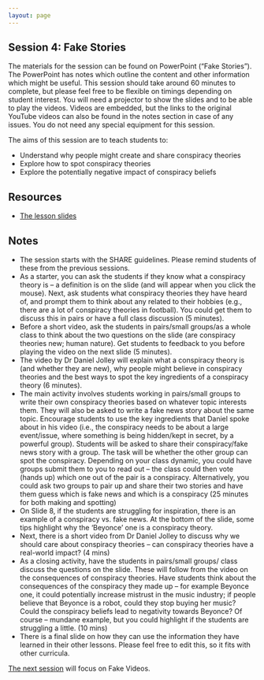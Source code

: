```yaml
--- 
layout: page
---
```


## Session 4: Fake Stories
The materials for the session can be found on PowerPoint (“Fake Stories”). The PowerPoint has notes which outline the content and other information which might be useful.  This session should take around 60 minutes to complete, but please feel free to be flexible on timings depending on student interest.  You will need a projector to show the slides and to be able to play the videos.  Videos are embedded, but the links to the original YouTube videos can also be found in the notes section in case of any issues.  You do not need any special equipment for this session. 

The aims of this session are to teach students to:
*	Understand why people might create and share conspiracy theories
*	Explore how to spot conspiracy theories 
*	Explore the potentially negative impact of conspiracy beliefs


## Resources
* [The lesson slides]({{site.baseurl}}/assets/lessons/4.Fake_Stories.pptx)

## Notes
*	The session starts with the SHARE guidelines.  Please remind students of these from the previous sessions.  
*	As a starter, you can ask the students if they know what a conspiracy theory is – a definition is on the slide (and will appear when you click the mouse). Next, ask students what conspiracy theories they have heard of, and prompt them to think about any related to their hobbies (e.g., there are a lot of conspiracy theories in football). You could get them to discuss this in pairs or have a full class discussion (5 minutes).
*	Before a short video, ask the students in pairs/small groups/as a whole class to think about the two questions on the slide (are conspiracy theories new; human nature).  Get students to feedback to you before playing the video on the next slide (5 minutes). 
*	The video by Dr Daniel Jolley will explain what a conspiracy theory is (and whether they are new), why people might believe in conspiracy theories and the best ways to spot the key ingredients of a conspiracy theory (6 minutes).
*	The main activity involves students working in pairs/small groups to write their own conspiracy theories based on whatever topic interests them. They will also be asked to write a fake news story about the same topic. Encourage students to use the key ingredients that Daniel spoke about in his video (i.e., the conspiracy needs to be about a large event/issue, where something is being hidden/kept in secret, by a powerful group). Students will be asked to share their conspiracy/fake news story with a group.  The task will be whether the other group can spot the conspiracy.  Depending on your class dynamic, you could have groups submit them to you to read out – the class could then vote (hands up) which one out of the pair is a conspiracy. Alternatively, you could ask two groups to pair up and share their two stories and have them guess which is fake news and which is a conspiracy (25 minutes for both making and spotting)
*	On Slide 8, if the students are struggling for inspiration, there is an example of a conspiracy vs. fake news.  At the bottom of the slide, some tips highlight why the ‘Beyonce’ one is a conspiracy theory.
*	Next, there is a short video from Dr Daniel Jolley to discuss why we should care about conspiracy theories – can conspiracy theories have a real-world impact? (4 mins)
*	As a closing activity, have the students in pairs/small groups/ class discuss the questions on the slide.  These will follow from the video on the consequences of conspiracy theories.  Have students think about the consequences of the conspiracy they made up – for example Beyonce one, it could potentially increase mistrust in the music industry; if people believe that Beyonce is a robot, could they stop buying her music?  Could the conspiracy beliefs lead to negativity towards Beyonce?  Of course – mundane example, but you could highlight if the students are struggling a little. (10 mins)
*	There is a final slide on how they can use the information they have learned in their other lessons.  Please feel free to edit this, so it fits with other curricula.  



[The next session](session5) will focus on Fake Videos.


